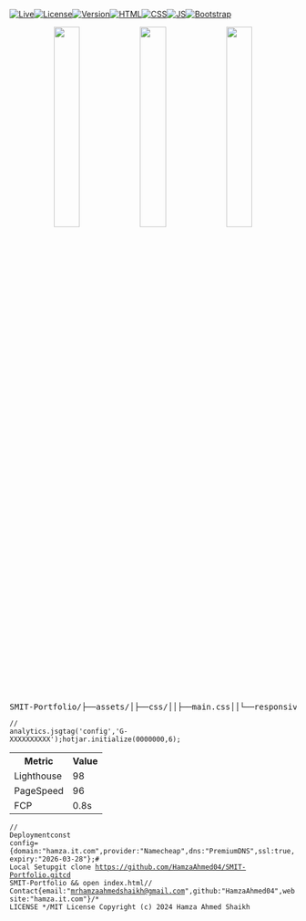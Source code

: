[![Live](https://img.shields.io/badge/LIVE-hamza.it.com-blue?style=flat-square)](https://hamza.it.com)[![License](https://img.shields.io/badge/License-MIT-green?style=flat-square)](LICENSE)[![Version](https://img.shields.io/badge/Version-1.0.0-orange?style=flat-square)]()[![HTML](https://img.shields.io/badge/HTML-5-E34F26?style=flat-square&logo=html5)]()[![CSS](https://img.shields.io/badge/CSS-3-1572B6?style=flat-square&logo=css3)]()[![JS](https://img.shields.io/badge/JavaScript-ES6+-F7DF1E?style=flat-square&logo=javascript)]()[![Bootstrap](https://img.shields.io/badge/Bootstrap-5.3-7952B3?style=flat-square&logo=bootstrap)]()<div align="center"><img src="assets/images/screenshot1.png" width="30%"><img src="assets/images/screenshot2.png" width="30%"><img src="assets/images/screenshot3.png" width="30%"></div><pre>SMIT-Portfolio/├──assets/│├──css/││├──main.css││└──responsive.css│├──js/││├──app.js││└──animations.js│├──images/│└──fonts/├──index.html├──LICENSE└──README.md</pre><code>// analytics.jsgtag('config','G-XXXXXXXXXX');hotjar.initialize(0000000,6);</code><table><tr><th>Metric</th><th>Value</th></tr><tr><td>Lighthouse</td><td>98</td></tr><tr><td>PageSpeed</td><td>96</td></tr><tr><td>FCP</td><td>0.8s</td></tr></table><code>// Deploymentconst config={domain:"hamza.it.com",provider:"Namecheap",dns:"PremiumDNS",ssl:true,expiry:"2026-03-28"};</code><code># Local Setupgit clone https://github.com/HamzaAhmed04/SMIT-Portfolio.gitcd SMIT-Portfolio && open index.html</code><code>// Contact{email:"mrhamzaahmedshaikh@gmail.com",github:"HamzaAhmed04",website:"hamza.it.com"}</code><code>/* LICENSE */MIT License Copyright (c) 2024 Hamza Ahmed Shaikh</code>
